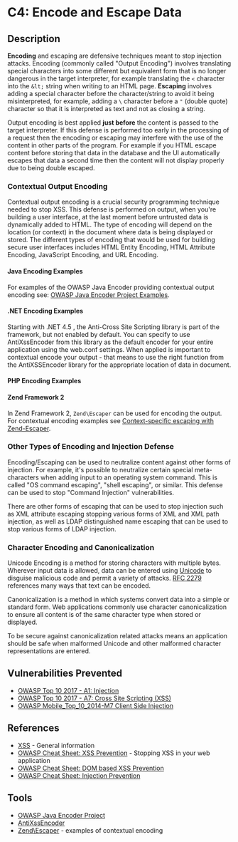 # C4: Encode and Escape Data

## Description

**Encoding** and escaping are defensive techniques meant to stop injection attacks. Encoding (commonly called "Output Encoding") involves translating special characters into some different but equivalent form that is no longer dangerous in the target interpreter, for example translating the ``<`` character into the ``&lt;`` string when writing to an HTML page. **Escaping** involves adding a special character before the character/string to avoid it being misinterpreted, for example, adding a ``\`` character before a ``"`` (double quote) character so that it is interpreted as text and not as closing a string.

Output encoding is best applied **just before** the content is passed to the target interpreter. If this defense is performed too early in the processing of a request then the encoding or escaping may interfere with the use of the content in other parts of the program. For example if you HTML escape content before storing that data in the database and the UI automatically escapes that data a second time then the content will not display properly due to being double escaped.

### Contextual Output Encoding

Contextual output encoding is a crucial security programming technique needed to stop XSS. This defense is performed on output, when you're building a user interface, at the last moment before untrusted data is dynamically added to HTML. The type of encoding will depend on the location (or context) in the document where data is being displayed or stored. The different types of encoding that would be used for building secure user interfaces includes HTML Entity Encoding, HTML Attribute Encoding, JavaScript Encoding, and URL Encoding.

#### Java Encoding Examples

For examples of the OWASP Java Encoder providing contextual output encoding see: [OWASP Java Encoder Project Examples](https://www.owasp.org/index.php/OWASP_Java_Encoder_Project#tab=Use_the_Java_Encoder_Project).

#### .NET Encoding Examples

Starting with .NET 4.5 , the Anti-Cross Site Scripting library is part of the framework, but not enabled by default. You can specify to use AntiXssEncoder from this library as the default encoder for your entire application using the web.conf settings. When applied is important to contextual encode your output - that means to use the right function from the AntiXSSEncoder library for the appropriate location of data in document.

#### PHP Encoding Examples

#### Zend Framework 2

In Zend Framework 2, ``Zend\Escaper`` can be used for encoding the output. For contextual encoding examples see [Context-specific escaping with Zend-Escaper](https://framework.zend.com/blog/2017-05-16-zend-escaper.html).

### Other Types of Encoding and Injection Defense

Encoding/Escaping can be used to neutralize content against other forms of injection. For example, it's possible to neutralize certain special meta-characters when adding input to an operating system command. This is called "OS command escaping", "shell escaping", or similar. This defense can be used to stop "Command Injection" vulnerabilities.

There are other forms of escaping that can be used to stop injection such as XML attribute escaping stopping various forms of XML and XML path injection, as well as LDAP distinguished name escaping that can be used to stop various forms of LDAP injection.

### Character Encoding and Canonicalization

Unicode Encoding is a method for storing characters with multiple bytes. Wherever input data is allowed, data can be entered using [Unicode](https://www.owasp.org/index.php/Unicode_Encoding) to disguise malicious code and permit a variety of attacks. [RFC 2279](https://tools.ietf.org/html/rfc2279) references many ways that text can be encoded.

Canonicalization is a method in which systems convert data into a simple or standard form.  Web applications commonly use character canonicalization to ensure all content is of the same character type when stored or displayed.

To be secure against canonicalization related attacks means an application should be safe when malformed Unicode and other malformed character representations are entered.

## Vulnerabilities Prevented

* [OWASP Top 10 2017 - A1: Injection](https://www.owasp.org/index.php/Top_10-2017_A1-Injection)
* [OWASP Top 10 2017 - A7: Cross Site Scripting (XSS)](https://www.owasp.org/index.php/Top_10-2017_A7-Cross-Site_Scripting_(XSS))
* [OWASP Mobile_Top_10_2014-M7 Client Side Injection](https://www.owasp.org/index.php/Mobile_Top_10_2014-M7)

## References

* [XSS](https://www.owasp.org/index.php/Cross-site_Scripting_(XSS)) - General information
* [OWASP Cheat Sheet: XSS Prevention](https://www.owasp.org/index.php/XSS_(Cross_Site_Scripting)_Prevention_Cheat_Sheet) - Stopping XSS in your web application
* [OWASP Cheat Sheet: DOM based XSS Prevention](https://www.owasp.org/index.php/DOM_based_XSS_Prevention_Cheat_Sheet)
* [OWASP Cheat Sheet: Injection Prevention](https://www.owasp.org/index.php/Injection_Prevention_Cheat_Sheet)

## Tools

* [OWASP Java Encoder Project](https://www.owasp.org/index.php/OWASP_Java_Encoder_Project)
* [AntiXssEncoder](https://docs.microsoft.com/en-us/dotnet/api/system.web.security.antixss.antixssencoder?redirectedfrom=MSDN&view=netframework-4.7.2)
* [Zend\Escaper](https://framework.zend.com/blog/2017-05-16-zend-escaper.html) - examples of contextual encoding
